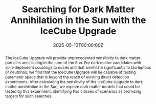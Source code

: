 ---
title: "Searching for Dark Matter Annihilation in the Sun with the IceCube Upgrade"
authors:
- Dan Hooper
- Fabrizio Vassallo
date: "2025-05-10T00:00:00Z"
doi: ""

# Schedule page publish date (NOT publication's date).
publishDate: "2017-01-01T00:00:00Z"

# Publication type.
# Accepts a single type but formatted as a YAML list (for Hugo requirements).
# Enter a publication type from the CSL standard.
publication_types: ["article"]

# Publication name and optional abbreviated publication name.
publication: "Searching for Dark Matter Annihilation in the Sun with the IceCube Upgrade"
publication_short: ""

abstract: The IceCube Upgrade will provide unprecedented sensitivity to dark matter particles annihilating in the core of the Sun. For dark matter candidates with spin-dependent couplings to nuclei and that annihilate significantly to tau leptons or neutrinos, we find that the IceCube Upgrade will be capable of testing parameter space that is beyond the reach of existing direct detection experiments. After calculating the sensitivity of the IceCube Upgrade to dark matter annihilation in the Sun, we explore dark matter models that could be tested by this experiment, identifying two classes of scenarios as promising targets for such searches.

# Summary. An optional shortened abstract.
# summary: Lorem ipsum dolor sit amet, consectetur adipiscing elit. Duis posuere tellus ac convallis placerat. Proin tincidunt magna sed ex sollicitudin condimentum.

tags:
- publications

featured: true

links:
- name: Abstract
  url: https://arxiv.org/abs/2505.06734
url_pdf: https://arxiv.org/pdf/2505.06734
url_code: ''
url_dataset: ''
url_poster: ''
url_project: ''
url_slides: ''
url_source: ''
url_video: ''

# Featured image
# To use, add an image named `featured.jpg/png` to your page's folder. 
# image:
#   caption: 'Image credit: [**Unsplash**](https://unsplash.com/photos/s9CC2SKySJM)'
#   focal_point: ""
#   preview_only: false

# Associated Projects (optional).
#   Associate this publication with one or more of your projects.
#   Simply enter your project's folder or file name without extension.
#   E.g. `internal-project` references `content/project/internal-project/index.md`.
#   Otherwise, set `projects: []`.
# projects:
# - internal-project

# Slides (optional).
#   Associate this publication with Markdown slides.
#   Simply enter your slide deck's filename without extension.
#   E.g. `slides: "example"` references `content/slides/example/index.md`.
#   Otherwise, set `slides: ""`.
# slides: example
# add visible notes below the ---
---